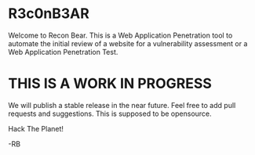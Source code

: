 # R3c0nB3AR

Welcome to Recon Bear. This is a Web Application Penetration tool to automate the initial review of a website for a vulnerability assessment or a Web Application Penetration Test. 

# THIS IS A WORK IN PROGRESS #

We will publish a stable release in the near future. Feel free to add pull requests and suggestions. This is supposed to be opensource.

Hack The Planet!

-RB
